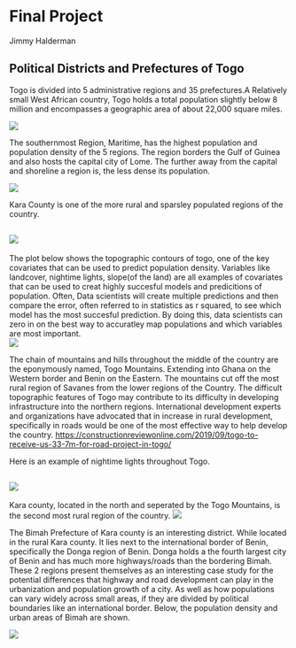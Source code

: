 # Final Project

Jimmy Halderman

## Political Districts and Prefectures of Togo

Togo is divided into 5 administrative regions and 35 prefectures.A Relatively small West African country, Togo holds a total population slightly below 8 million and encompasses a geographic area of about 22,000 square miles. 

![](TGO_intl.png)

The southernmost Region, Maritime, has the highest population and population density of the 5 regions. The region borders the Gulf of Guinea and also hosts the capital city of Lome. The further away from the capital and shoreline a region is, the less dense its population.

![](Togop3.png)

Kara County is one of the more rural and sparsley populated regions of the country. 
[](Kara_County.png)

![](side_side2.png)
------


The plot below shows the topographic contours of togo, one of the key covariates that can be used to predict population density. Variables like landcover, nightime lights, slope(of the land) are all examples of covariates that can be used to creat highly succesful models and predicitions of population. Often, Data scientists will create multiple predictions and then compare the error, often referred to in statistics as r squared, to see which model has the most succesful prediction. By doing this, data scientists can zero in on the best way to accuratley map populations and which variables are most important.  
![](sm_dsg_conts.png)

The chain of mountains and hills throughout the middle of the country are the eponymously named, Togo Mountains. Extending into Ghana on the Western border and Benin on the Eastern. The mountains cut off the most rural region of Savanes from the lower regions of the Country. The difficult topographic features of Togo may contribute to its difficulty in developing infrastructure into the northern regions. International development experts and organizations have advocated that in increase in rural development, specifically in roads would be one of the most effective way to help develop the country. 
https://constructionreviewonline.com/2019/09/togo-to-receive-us-33-7m-for-road-project-in-togo/

Here is an example of nightime lights throughout Togo.


![](TGO.NTL.PNG)
------

Kara county, located in the north and seperated by the Togo Mountains, is the second most rural region of the country. 
![](Kara_County.png)

The Bimah Prefecture of Kara county is an interesting district. While located in the rural Kara county. It lies next to the international border of Benin, specifically the Donga region of Benin. Donga holds a the fourth largest city of Benin and has much more highways/roads than the bordering Bimah. These 2 regions present themselves as an interesting case study for the potential differences that highway and road development can play in the urbanization and population growth of a city. As well as how populations can vary widely across small areas, if they are divided by political boundaries like an international border. 
Below, the population density and urban areas of Bimah are shown. 

![](Bimahpop.png)




